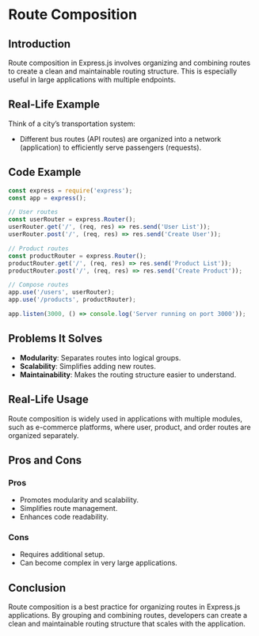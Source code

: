 # Route Composition

## Introduction
Route composition in Express.js involves organizing and combining routes to create a clean and maintainable routing structure. This is especially useful in large applications with multiple endpoints.

## Real-Life Example
Think of a city’s transportation system:
- Different bus routes (API routes) are organized into a network (application) to efficiently serve passengers (requests).

## Code Example
```javascript
const express = require('express');
const app = express();

// User routes
const userRouter = express.Router();
userRouter.get('/', (req, res) => res.send('User List'));
userRouter.post('/', (req, res) => res.send('Create User'));

// Product routes
const productRouter = express.Router();
productRouter.get('/', (req, res) => res.send('Product List'));
productRouter.post('/', (req, res) => res.send('Create Product'));

// Compose routes
app.use('/users', userRouter);
app.use('/products', productRouter);

app.listen(3000, () => console.log('Server running on port 3000'));
```

## Problems It Solves
- **Modularity**: Separates routes into logical groups.
- **Scalability**: Simplifies adding new routes.
- **Maintainability**: Makes the routing structure easier to understand.

## Real-Life Usage
Route composition is widely used in applications with multiple modules, such as e-commerce platforms, where user, product, and order routes are organized separately.

## Pros and Cons
### Pros
- Promotes modularity and scalability.
- Simplifies route management.
- Enhances code readability.

### Cons
- Requires additional setup.
- Can become complex in very large applications.

## Conclusion
Route composition is a best practice for organizing routes in Express.js applications. By grouping and combining routes, developers can create a clean and maintainable routing structure that scales with the application.
